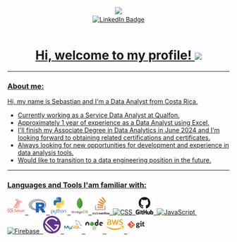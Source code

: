 <div id="header" align="center">
  <img src="https://media.giphy.com/media/92cu6TfCZDVRBkmmDu/giphy.gif?cid=ecf05e47z8nc5uhoeealgc8157mth8hmx34ndaywx7kg77z2&ep=v1_gifs_search&rid=giphy.gif&ct=g">
</div>


<div id="badges" align="center">
  <a href="https://www.linkedin.com/in/sebastianramirezorozco/">
    <img src="https://img.shields.io/badge/LinkedIn-blue?style=for-the-badge&logo=linkedin&logoColor=white" alt="LinkedIn Badge"/>
</div>

<div id="badges" align="center">
  <img src="https://komarev.com/ghpvc/?username=Sebraor&style=flat-square&color=blue" alt=""/>
</div>


<div id="badges" align="center">
<h1>
  Hi, welcome to my profile!
  <img src="https://media.giphy.com/media/hvRJCLFzcasrR4ia7z/giphy.gif" width="30px"/>
</h1>
</div>


---

### About me:
Hi, my name is Sebastian and I'm a Data Analyst from Costa Rica.

- Currently working as a Service Data Analyst at Qualfon.
- Approximately 1 year of experience as a Data Analyst using Excel.
- I'll finish my Associate Degree in Data Analytics in June 2024 and I'm looking forward to obtaining related certifications and certificates.
- Always looking for new opportunities for development and experience in data analysis tools.
- Would like to transition to a data engineering position in the future.

---

### Languages and Tools I'am familiar with:
<div>
  <img src="https://github.com/devicons/devicon/blob/master/icons/microsoftsqlserver/microsoftsqlserver-plain-wordmark.svg" title="Java" alt="Java" width="40" height="40"/>&nbsp;
  <img src="https://github.com/devicons/devicon/blob/master/icons/r/r-original.svg" title="React" alt="React" width="40" height="40"/>&nbsp;
  <img src="https://github.com/devicons/devicon/blob/master/icons/python/python-original-wordmark.svg" title="Spring" alt="Spring" width="40" height="40"/>&nbsp;
  <img src="https://github.com/devicons/devicon/blob/master/icons/mongodb/mongodb-original-wordmark.svg" title="Material UI" alt="Material UI" width="40" height="40"/>&nbsp;
  <img src="https://github.com/devicons/devicon/blob/master/icons/stackoverflow/stackoverflow-original-wordmark.svg" title="Flutter" alt="Flutter" width="40" height="40"/>&nbsp;
  <img src="https://github.com/file-icons/icons/blob/master/svg/Microsoft-Excel.svg"  title="CSS3" alt="CSS" width="40" height="40"/>&nbsp;
  <img src="https://github.com/devicons/devicon/blob/master/icons/github/github-original-wordmark.svg" title="HTML5" alt="HTML" width="40" height="40"/>&nbsp;
  <img src="https://github.com/microsoft/PowerBI-Icons/blob/main/SVG/Desktop.svg" title="JavaScript" alt="JavaScript" width="40" height="40"/>&nbsp;
  <img src="https://github.com/simple-icons/simple-icons/pull/1843/commits/50b3ccf2dfbfdc67eed3fbbb6031815ae3c26a19" title="Firebase" alt="Firebase" width="40" height="40"/>&nbsp;
  <img src="https://github.com/devicons/devicon/blob/master/icons/gatsby/gatsby-original.svg" title="Gatsby"  alt="Gatsby" width="40" height="40"/>&nbsp;
  <img src="https://github.com/devicons/devicon/blob/master/icons/mysql/mysql-original-wordmark.svg" title="MySQL"  alt="MySQL" width="40" height="40"/>&nbsp;
  <img src="https://github.com/devicons/devicon/blob/master/icons/nodejs/nodejs-original-wordmark.svg" title="NodeJS" alt="NodeJS" width="40" height="40"/>&nbsp;
  <img src="https://github.com/devicons/devicon/blob/master/icons/amazonwebservices/amazonwebservices-plain-wordmark.svg" title="AWS" alt="AWS" width="40" height="40"/>&nbsp;
  <img src="https://github.com/devicons/devicon/blob/master/icons/git/git-original-wordmark.svg" title="Git" **alt="Git" width="40" height="40"/>
</div>

<!--
**Sebraor/Sebraor** is a ✨ _special_ ✨ repository because its `README.md` (this file) appears on your GitHub profile.

Here are some ideas to get you started:

- 🔭 I’m currently working on ...
- 🌱 I’m currently learning ...
- 👯 I’m looking to collaborate on ...
- 🤔 I’m looking for help with ...
- 💬 Ask me about ...
- 📫 How to reach me: ...
- 😄 Pronouns: ...
- ⚡ Fun fact: ...
-->
